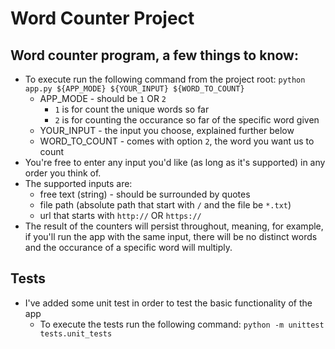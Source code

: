 # Word Counter Project

## Word counter program, a few things to know:
- To execute run the following command from the project root: `python app.py ${APP_MODE} ${YOUR_INPUT} ${WORD_TO_COUNT}`
    - APP_MODE - should be `1` OR `2` 
        - `1` is for count the unique words so far
        - `2` is for counting the occurance so far of the specific word given 
    - YOUR_INPUT - the input you choose, explained further below
    - WORD_TO_COUNT - comes with option `2`, the word you want us to count 
- You're free to enter any input you'd like (as long as it's supported) in any order you think of.
- The supported inputs are:
    - free text (string) - should be surrounded by quotes
    - file path (absolute path that start with `/` and the file be `*.txt`)
    - url that starts with `http://` OR `https://`
- The result of the counters will persist throughout, meaning, for example, if you'll run the app with the same input, there will be no distinct words and the occurance of a specific word will multiply.

## Tests
- I've added some unit test in order to test the basic functionality of the app 
    - To execute the tests run the following command: `python -m unittest tests.unit_tests`